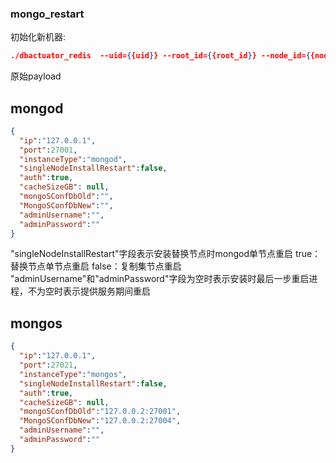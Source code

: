 ### mongo_restart
初始化新机器:

```json
./dbactuator_redis  --uid={{uid}} --root_id={{root_id}} --node_id={{node_id}} --version_id={{version_id}} --atom-job-list="mongo_restart"  --payload='{{payload_base64}}'
```


原始payload

## mongod
```json
{
  "ip":"127.0.0.1",
  "port":27001,
  "instanceType":"mongod",
  "singleNodeInstallRestart":false,  
  "auth":true,
  "cacheSizeGB": null,
  "mongoSConfDbOld":"",
  "MongoSConfDbNew":"",
  "adminUsername":"",
  "adminPassword":""
}
```
"singleNodeInstallRestart"字段表示安装替换节点时mongod单节点重启  true：替换节点单节点重启 false：复制集节点重启
"adminUsername"和"adminPassword"字段为空时表示安装时最后一步重启进程，不为空时表示提供服务期间重启
## mongos
```json
{
  "ip":"127.0.0.1",
  "port":27021,
  "instanceType":"mongos",
  "singleNodeInstallRestart":false,
  "auth":true,
  "cacheSizeGB": null,
  "mongoSConfDbOld":"127.0.0.2:27001",
  "MongoSConfDbNew":"127.0.0.2:27004",
  "adminUsername":"",
  "adminPassword":""
}
```